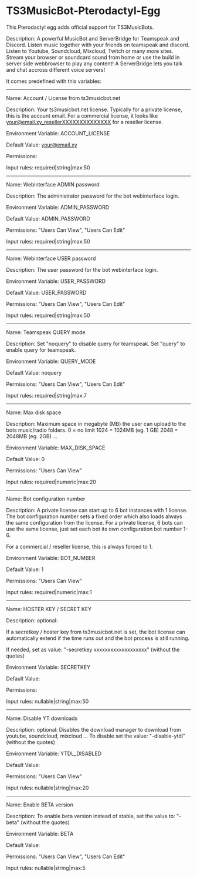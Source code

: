 # TS3MusicBot-Pterodactyl-Egg

This Pterodactyl egg adds official support for TS3MusicBots.

Description:
A powerful MusicBot and ServerBridge for Teamspeak and Discord.
Listen music together with your friends on teamspeak and discord. Listen to Youtube, Soundcloud, Mixcloud, Twitch or many more sites. Stream your browser or soundcard sound from home or use the build in server side webbrowser to play any content!
A ServerBridge lets you talk and chat accross different voice servers!



It comes predefined with this variables:

---------------------------------------------------------------------------

Name:
Account / License from ts3musicbot.net

Description:
Your ts3musicbot.net license.
Typically for a private license, this is the account email.
For a commercial license, it looks like your@email.xy_resellerXXXXXXXXXXXXXX for a reseller license.

Environment Variable:
ACCOUNT_LICENSE

Default Value:
your@email.xy

Permissions:


Input rules:
required|string|max:50

---------------------------------------------------------------------------

Name:
Webinterface ADMIN password

Description:
The administrator password for the bot webinterface login.

Environment Variable:
ADMIN_PASSWORD

Default Value:
ADMIN_PASSWORD

Permissions:
"Users Can View", "Users Can Edit"

Input rules:
required|string|max:50

---------------------------------------------------------------------------

Name:
Webinterface USER password

Description:
The user password for the bot webinterface login.

Environment Variable:
USER_PASSWORD

Default Value:
USER_PASSWORD

Permissions:
"Users Can View", "Users Can Edit"

Input rules:
required|string|max:50

---------------------------------------------------------------------------

Name:
Teamspeak QUERY mode

Description:
Set "noquery" to disable query for teamspeak.
Set "query" to enable query for teamspeak.

Environment Variable:
QUERY_MODE

Default Value:
noquery

Permissions:
"Users Can View", "Users Can Edit"

Input rules:
required|string|max:7

---------------------------------------------------------------------------

Name:
Max disk space

Description:
Maximum space in megabyte (MB) the user can upload to the bots music/radio folders.
0 = no limit
1024 = 1024MB (eg. 1 GB)
2048 = 2048MB (eg. 2GB)
...

Environment Variable:
MAX_DISK_SPACE

Default Value:
0

Permissions:
"Users Can View"

Input rules:
required|numeric|max:20

---------------------------------------------------------------------------

Name:
Bot configuration number

Description:
A private license can start up to 6 bot instances with 1 license.
The bot configuration number sets a fixed order which also loads always the same configuration from the license.
For a private license, 6 bots can use the same license, just set each bot its own configuration bot number 1-6.

For a commercial / reseller license, this is always forced to 1.


Environment Variable:
BOT_NUMBER

Default Value:
1

Permissions:
"Users Can View"

Input rules:
required|numeric|max:1

---------------------------------------------------------------------------

Name:
HOSTER KEY / SECRET KEY

Description:
optional:

If a secretkey / hoster key from ts3musicbot.net is set, the bot license can automatically extend if the time runs out and the bot process is still running.

If needed, set as value:
"-secretkey xxxxxxxxxxxxxxxxxxx" (without the quotes)


Environment Variable:
SECRETKEY

Default Value:


Permissions:


Input rules:
nullable|string|max:50

---------------------------------------------------------------------------

Name:
Disable YT downloads

Description:
optional:
Disables the download manager to download from youtube, soundcloud, mixcloud ...
To disable set the value:
"-disable-ytdl" (without the quotes)


Environment Variable:
YTDL_DISABLED

Default Value:


Permissions:
"Users Can View"

Input rules:
nullable|string|max:20

---------------------------------------------------------------------------

Name:
Enable BETA version

Description:
To enable beta version instead of stable, set the value to:
"-beta" (without the quotes)

Environment Variable:
BETA

Default Value:


Permissions:
"Users Can View", "Users Can Edit"

Input rules:
nullable|string|max:5
